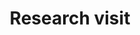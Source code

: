 ---
title: "Research visit"
collection: futuretravel
permalink: /futuretravel/2024-standrews
startdate: 2024-02-22
enddate: 2023-04-26
venue: 'University of St. Andrews'
location: 'Scotland'
---